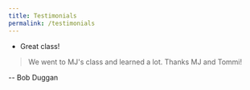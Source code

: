 ```yaml
---
title: Testimonials
permalink: /testimonials
---
```

* Great class!

> We went to MJ's class and learned a lot.  Thanks MJ and Tommi!

-- Bob Duggan

